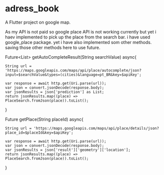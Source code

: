 # adress_book

A Flutter project on google map.

As my API is not paid so google place API is not working currently but yet i haev implemented to pick up the place from the search bar.
i have used google_place package. yet i have also implemented som other methods.
saving those other methods here to use future.

Future<List<PlaceSearch>> getAutoCompleteResult(String searchValue) async{

    String url = 'https://maps.googleapis.com/maps/api/place/autocomplete/json?input=$searchValue&types=(cities)&language=pt_BR&key=$apiKey';

    var response = await http.get(Uri.parse(url));
    var json = convert.jsonDecode(response.body);
    var jsonResults = json['prediction'] as List;
    return jsonResults.map((place) => PlaceSearch.fromJson(place)).toList();
  }

  Future<SelectedLocation> getPlace(String placeId) async{

    String url = 'https://maps.googleapis.com/maps/api/place/details/json?place_id=$placeId&key=$apiKey';

    var response = await http.get(Uri.parse(url));
    var json = convert.jsonDecode(response.body);
    var jsonResults = json['result']['geometry']['location'];
    return jsonResults.map((place) => PlaceSearch.fromJson(place)).toList();
  }

